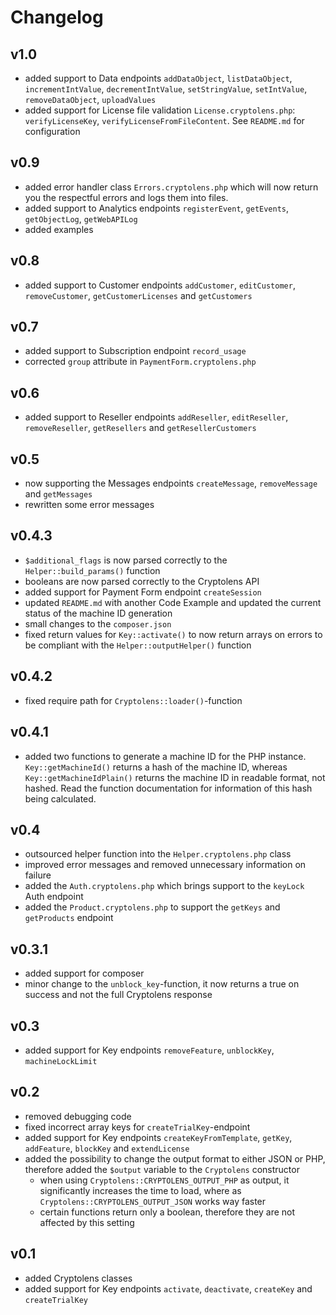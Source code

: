 # Changelog

## v1.0

* added support to Data endpoints `addDataObject`, `listDataObject`, `incrementIntValue`, `decrementIntValue`, `setStringValue`, `setIntValue`, `removeDataObject`, `uploadValues`
* added support for License file validation `License.cryptolens.php`: `verifyLicenseKey`, `verifyLicenseFromFileContent`. See `README.md` for configuration

## v0.9

* added error handler class `Errors.cryptolens.php` which will now return you the respectful errors and logs them into files.
* added support to Analytics endpoints `registerEvent`, `getEvents`, `getObjectLog`, `getWebAPILog`
* added examples

## v0.8

* added support to Customer endpoints `addCustomer`, `editCustomer`, `removeCustomer`, `getCustomerLicenses` and `getCustomers`

## v0.7

* added support to Subscription endpoint `record_usage`
* corrected `group` attribute in `PaymentForm.cryptolens.php`

## v0.6

* added support to Reseller endpoints `addReseller`, `editReseller`, `removeReseller`, `getResellers` and `getResellerCustomers`

## v0.5

* now supporting the Messages endpoints `createMessage`, `removeMessage` and `getMessages`
* rewritten some error messages

## v0.4.3

* `$additional_flags` is now parsed correctly to the `Helper::build_params()` function
* booleans are now parsed correctly to the Cryptolens API
* added support for Payment Form endpoint `createSession`
* updated `README.md` with another Code Example and updated the current status of the machine ID generation
* small changes to the `composer.json`
* fixed return values for `Key::activate()` to now return arrays on errors to be compliant with the `Helper::outputHelper()` function


## v0.4.2

* fixed require path for `Cryptolens::loader()`-function

## v0.4.1

* added two functions to generate a machine ID for the PHP instance. `Key::getMachineId()` returns a hash of the machine ID, whereas `Key::getMachineIdPlain()` returns the machine ID in readable format, not hashed. Read the function documentation for information of this hash being calculated.

## v0.4

* outsourced helper function into the `Helper.cryptolens.php` class
* improved error messages and removed unnecessary information on failure
* added the `Auth.cryptolens.php` which brings support to the `keyLock` Auth endpoint
* added the `Product.cryptolens.php` to support the `getKeys` and `getProducts` endpoint

## v0.3.1

* added support for composer
* minor change to the `unblock_key`-function, it now returns a true on success and not the full Cryptolens response

## v0.3

* added support for Key endpoints `removeFeature`, `unblockKey`, `machineLockLimit`

## v0.2

* removed debugging code
* fixed incorrect array keys for `createTrialKey`-endpoint
* added support for Key endpoints `createKeyFromTemplate`, `getKey`, `addFeature`, `blockKey` and `extendLicense`
* added the possibility to change the output format to either JSON or PHP, therefore added the `$output` variable to the `Cryptolens` constructor
  * when using `Cryptolens::CRYPTOLENS_OUTPUT_PHP` as output, it significantly increases the time to load, where as `Cryptolens::CRYPTOLENS_OUTPUT_JSON` works way faster
  * certain functions return only a boolean, therefore they are not affected by this setting

## v0.1

* added Cryptolens classes
* added support for Key endpoints `activate`, `deactivate`, `createKey` and `createTrialKey`
